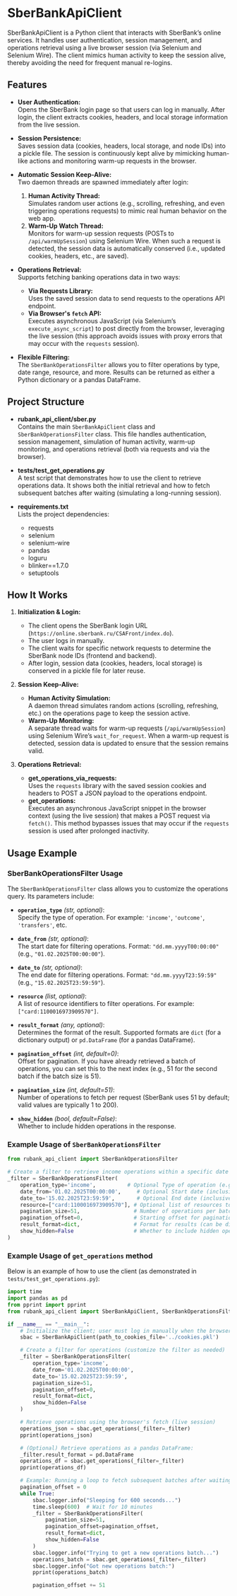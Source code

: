 # SberBankApiClient

SberBankApiClient is a Python client that interacts with SberBank’s online services. It handles user authentication, session management, and operations retrieval using a live browser session (via Selenium and Selenium Wire). The client mimics human activity to keep the session alive, thereby avoiding the need for frequent manual re-logins.

## Features

- **User Authentication:**  
  Opens the SberBank login page so that users can log in manually. After login, the client extracts cookies, headers, and local storage information from the live session.

- **Session Persistence:**  
  Saves session data (cookies, headers, local storage, and node IDs) into a pickle file. The session is continuously kept alive by mimicking human-like actions and monitoring warm-up requests in the browser.

- **Automatic Session Keep-Alive:**  
  Two daemon threads are spawned immediately after login:
  1. **Human Activity Thread:**  
     Simulates random user actions (e.g., scrolling, refreshing, and even triggering operations requests) to mimic real human behavior on the web app.
  2. **Warm-Up Watch Thread:**  
     Monitors for warm-up session requests (POSTs to `/api/warmUpSession`) using Selenium Wire. When such a request is detected, the session data is automatically conserved (i.e., updated cookies, headers, etc., are saved).

- **Operations Retrieval:**  
  Supports fetching banking operations data in two ways:
  - **Via Requests Library:**  
    Uses the saved session data to send requests to the operations API endpoint.
  - **Via Browser's `fetch` API:**  
    Executes asynchronous JavaScript (via Selenium’s `execute_async_script`) to post directly from the browser, leveraging the live session (this approach avoids issues with proxy errors that may occur with the `requests` session).

- **Flexible Filtering:**  
  The `SberBankOperationsFilter` allows you to filter operations by type, date range, resource, and more. Results can be returned as either a Python dictionary or a pandas DataFrame.

## Project Structure

- **rubank_api_client/sber.py**  
  Contains the main `SberBankApiClient` class and `SberBankOperationsFilter` class. This file handles authentication, session management, simulation of human activity, warm-up monitoring, and operations retrieval (both via requests and via the browser).

- **tests/test_get_operations.py**  
  A test script that demonstrates how to use the client to retrieve operations data. It shows both the initial retrieval and how to fetch subsequent batches after waiting (simulating a long-running session).

- **requirements.txt**  
  Lists the project dependencies:
  - requests
  - selenium
  - selenium-wire
  - pandas
  - loguru
  - blinker==1.7.0
  - setuptools

## How It Works

1. **Initialization & Login:**
   - The client opens the SberBank login URL (`https://online.sberbank.ru/CSAFront/index.do`).
   - The user logs in manually.
   - The client waits for specific network requests to determine the SberBank node IDs (frontend and backend).
   - After login, session data (cookies, headers, local storage) is conserved in a pickle file for later reuse.

2. **Session Keep-Alive:**
   - **Human Activity Simulation:**  
     A daemon thread simulates random actions (scrolling, refreshing, etc.) on the operations page to keep the session active.
   - **Warm-Up Monitoring:**  
     A separate thread waits for warm-up requests (`/api/warmUpSession`) using Selenium Wire’s `wait_for_request`. When a warm-up request is detected, session data is updated to ensure that the session remains valid.

3. **Operations Retrieval:**
   - **get_operations_via_requests:**  
     Uses the `requests` library with the saved session cookies and headers to POST a JSON payload to the operations endpoint.
   - **get_operations:**  
     Executes an asynchronous JavaScript snippet in the browser context (using the live session) that makes a POST request via `fetch()`. This method bypasses issues that may occur if the `requests` session is used after prolonged inactivity.

## Usage Example

### SberBankOperationsFilter Usage

The `SberBankOperationsFilter` class allows you to customize the operations query. Its parameters include:

- **`operation_type`** *(str, optional)*:  
  Specify the type of operation. For example: `'income'`, `'outcome'`, `'transfers'`, etc.

- **`date_from`** *(str, optional)*:  
  The start date for filtering operations. Format: `"dd.mm.yyyyT00:00:00"` (e.g., `"01.02.2025T00:00:00"`).

- **`date_to`** *(str, optional)*:  
  The end date for filtering operations. Format: `"dd.mm.yyyyT23:59:59"` (e.g., `"15.02.2025T23:59:59"`).

- **`resource`** *(list, optional)*:  
  A list of resource identifiers to filter operations. For example: `["card:1100016973909570"]`.

- **`result_format`** *(any, optional)*:  
  Determines the format of the result. Supported formats are `dict` (for a dictionary output) or `pd.DataFrame` (for a pandas DataFrame).

- **`pagination_offset`** *(int, default=0)*:  
  Offset for pagination. If you have already retrieved a batch of operations, you can set this to the next index (e.g., 51 for the second batch if the batch size is 51).

- **`pagination_size`** *(int, default=51)*:  
  Number of operations to fetch per request (SberBank uses 51 by default; valid values are typically 1 to 200).

- **`show_hidden`** *(bool, default=False)*:  
  Whether to include hidden operations in the response.

### Example Usage of `SberBankOperationsFilter`

```python
from rubank_api_client import SberBankOperationsFilter

# Create a filter to retrieve income operations within a specific date range.
_filter = SberBankOperationsFilter(
    operation_type='income',          # Optional Type of operation (e.g., income, outcome, transfers, etc.)
    date_from='01.02.2025T00:00:00',     # Optional Start date (inclusive)
    date_to='15.02.2025T23:59:59',       # Optional End date (inclusive)
    resource=["card:1100016973909570"], # Optional list of resources to filter by
    pagination_size=51,                 # Number of operations per batch
    pagination_offset=0,                # Starting offset for pagination
    result_format=dict,                 # Format for results (can be dict or pd.DataFrame)
    show_hidden=False                   # Whether to include hidden operations
)
```

### Example Usage of `get_operations` method
Below is an example of how to use the client (as demonstrated in `tests/test_get_operations.py`):

```python
import time
import pandas as pd
from pprint import pprint
from rubank_api_client import SberBankApiClient, SberBankOperationsFilter

if __name__ == "__main__":
    # Initialize the client; user must log in manually when the browser opens.
    sbac = SberBankApiClient(path_to_cookies_file='../cookies.pkl')

    # Create a filter for operations (customize the filter as needed)
    _filter = SberBankOperationsFilter(
        operation_type='income',
        date_from='01.02.2025T00:00:00',
        date_to='15.02.2025T23:59:59',
        pagination_size=51,
        pagination_offset=0,
        result_format=dict,
        show_hidden=False
    )

    # Retrieve operations using the browser's fetch (live session)
    operations_json = sbac.get_operations(_filter=_filter)
    pprint(operations_json)

    # (Optional) Retrieve operations as a pandas DataFrame:
    _filter.result_format = pd.DataFrame
    operations_df = sbac.get_operations(_filter=_filter)
    pprint(operations_df)

    # Example: Running a loop to fetch subsequent batches after waiting (simulate long-running usage)
    pagination_offset = 0
    while True:
        sbac.logger.info("Sleeping for 600 seconds...")
        time.sleep(600)  # Wait for 10 minutes
        _filter = SberBankOperationsFilter(
            pagination_size=51,
            pagination_offset=pagination_offset,
            result_format=dict,
            show_hidden=False
        )
        sbac.logger.info("Trying to get a new operations batch...")
        operations_batch = sbac.get_operations(_filter=_filter)
        sbac.logger.info("Got new operations batch:")
        pprint(operations_batch)

        pagination_offset += 51
```
